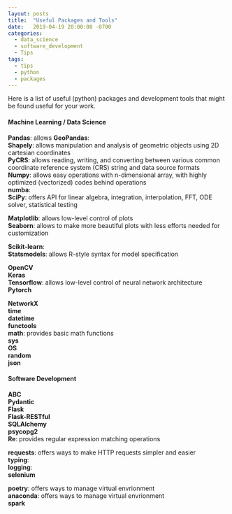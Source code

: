 ```yaml
---
layout: posts
title:  "Useful Packages and Tools"
date:   2019-04-19 20:00:00 -0700
categories:
  - data_science
  - software_development
  - Tips
tags:
  - tips
  - python
  - packages
---
```


Here is a list of useful (python) packages and development tools that might be found useful for your work.

<!---  
====================================================================================================
--->

#### Machine Learning / Data Science
**Pandas**: allows 
**GeoPandas**:  
**Shapely**: allows manipulation and analysis of geometric objects using 2D cartesian coordinates  
**PyCRS**: allows reading, writing, and converting between various common coordinate reference system (CRS) string and data source formats  
**Numpy**: allows easy operations with n-dimensional array, with highly optimized (vectorized) codes behind operations  
**numba**:  
**SciPy**: offers API for linear algebra, integration, interpolation, FFT, ODE solver, statistical testing  

**Matplotlib**: allows low-level control of plots  
**Seaborn**: allows to make more beautiful plots with less efforts needed for customization  

**Scikit-learn**:  
**Statsmodels**: allows R-style syntax for model specification  

**OpenCV**  
**Keras**  
**Tensorflow**: allows low-level control of neural network architecture  
**Pytorch**  


**NetworkX**  
**time**  
**datetime**  
**functools**  
**math**: provides basic math functions  
**sys**  
**OS**  
**random**  
**json**  


#### Software Development
**ABC**  
**Pydantic**  
**Flask**  
**Flask-RESTful**  
**SQLAlchemy**  
**psycopg2**  
**Re**: provides regular expression matching operations  

**requests**: offers ways to make HTTP requests simpler and easier  
**typing**:   
**logging**:   
**selenium**  

**poetry**: offers ways to manage virtual envrionment  
**anaconda**: offers ways to manage virtual envrionment  
**spark**  

